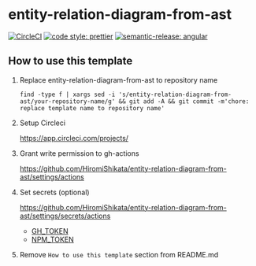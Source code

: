 # entity-relation-diagram-from-ast

[![CircleCI](https://dl.circleci.com/status-badge/img/gh/HiromiShikata/entity-relation-diagram-from-ast/tree/main.svg?style=svg)](https://dl.circleci.com/status-badge/redirect/gh/HiromiShikata/entity-relation-diagram-from-ast/tree/main)
[![code style: prettier](https://img.shields.io/badge/code_style-prettier-ff69b4.svg?style=flat-square)](https://github.com/prettier/prettier)
[![semantic-release: angular](https://img.shields.io/badge/semantic--release-angular-e10079?logo=semantic-release)](https://github.com/semantic-release/semantic-release)

## How to use this template

1. Replace entity-relation-diagram-from-ast to repository name

   ```
   find -type f | xargs sed -i 's/entity-relation-diagram-from-ast/your-repository-name/g' && git add -A && git commit -m'chore: replace template name to repository name'
   ```

1. Setup Circleci

   https://app.circleci.com/projects/

1. Grant write permission to gh-actions

   https://github.com/HiromiShikata/entity-relation-diagram-from-ast/settings/actions

1. Set secrets (optional)

   https://github.com/HiromiShikata/entity-relation-diagram-from-ast/settings/secrets/actions

   - [GH_TOKEN](https://github.com/settings/tokens)
   - [NPM_TOKEN](https://www.npmjs.com/settings/hiromi/tokens)

1. Remove `How to use this template` section from README.md
